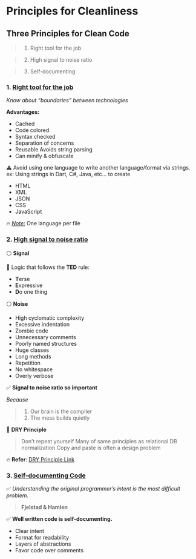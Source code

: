 # Principles for Cleanliness


## Three Principles for Clean Code

> 1. Right tool for the job

> 2. High signal to noise ratio

> 3. Self-documenting


### 1. <ins>Right tool for the job </ins>

*Know about “boundaries” between technologies*

**Advantages:**

- Cached 
- Code colored 
- Syntax checked
- Separation of concerns
- Reusable Avoids string parsing
- Can minify & obfuscate

⚠️ Avoid using one language to write another language/format via strings.
ex: Using strings in Dart, C#, Java, etc... to create

- HTML
- XML
- JSON
- CSS
- JavaScript

🔥 <ins>*Note:*</ins> One language per file


### 2. <ins>High signal to noise ratio</ins>

⚪ **Signal**

 🔺 Logic that follows the **TED** rule:
 
 - **T**erse
 - **E**xpressive
 - **D**o one thing

⚪ **Noise**

- High cyclomatic complexity
- Excessive indentation
- Zombie code
- Unnecessary comments
- Poorly named structures
- Huge classes
- Long methods
- Repetition
- No whitespace
- Overly verbose

✅ **Signal to noise ratio so important**

*Because*

> 1. Our brain is the compiler
> 2. The mess builds quietly

🚩 **DRY Principle**

> Don’t repeat yourself
> Many of same principles as relational DB normalization
> Copy and paste is often a design problem

🔥 **Refer**: [DRY Principle Link](https://topdev.vn/blog/yagni-dry-la-gi-nguyen-tac-yagni-dry-trong-java/)


### 3. <ins>Self-documenting Code</ins>

✅ *Understanding the original programmer’s intent is the most difficult problem.*
> **Fjelstad & Hamlen**

✅ **Well written code is self-documenting.**

- Clear intent
- Format for readability
- Layers of abstractions
- Favor code over comments

